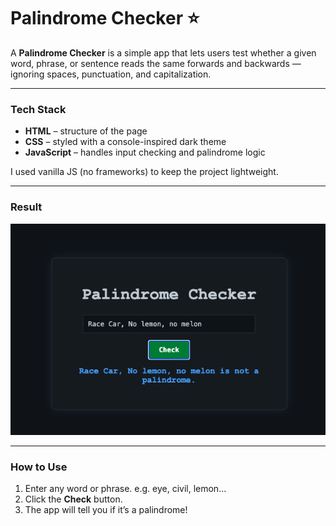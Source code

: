 # Palindrome Checker ⭐️

A **Palindrome Checker** is a simple app that lets users test whether a given word, phrase, or sentence reads the same forwards and backwards — ignoring spaces, punctuation, and capitalization.

---

### Tech Stack

- **HTML** – structure of the page
- **CSS** – styled with a console-inspired dark theme
- **JavaScript** – handles input checking and palindrome logic

I used vanilla JS (no frameworks) to keep the project lightweight.

---

### Result

![Palindrome Checker Preview](x.png)

---

### How to Use

1. Enter any word or phrase. e.g. eye, civil, lemon...
2. Click the **Check** button.
3. The app will tell you if it’s a palindrome!
